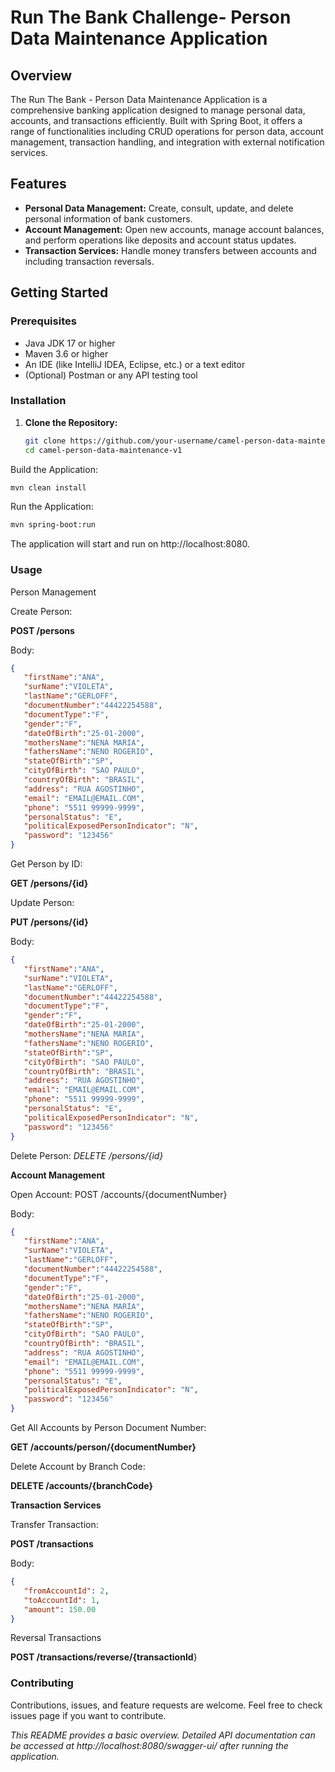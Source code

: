 # Run The Bank Challenge- Person Data Maintenance Application

## Overview

The Run The Bank - Person Data Maintenance Application is a comprehensive banking application designed to manage personal data, accounts, and transactions efficiently. Built with Spring Boot, it offers a range of functionalities including CRUD operations for person data, account management, transaction handling, and integration with external notification services.

## Features

- **Personal Data Management:** Create, consult, update, and delete personal information of bank customers.
- **Account Management:** Open new accounts, manage account balances, and perform operations like deposits and account status updates.
- **Transaction Services:** Handle money transfers between accounts and including transaction reversals.

## Getting Started

### Prerequisites

- Java JDK 17 or higher
- Maven 3.6 or higher
- An IDE (like IntelliJ IDEA, Eclipse, etc.) or a text editor
- (Optional) Postman or any API testing tool

### Installation

1. **Clone the Repository:**
   ```bash
   git clone https://github.com/your-username/camel-person-data-maintenance-v1.git
   cd camel-person-data-maintenance-v1
Build the Application:

```bash
mvn clean install
```
Run the Application:

```bash
mvn spring-boot:run
```
The application will start and run on http://localhost:8080.

### Usage
Person Management

Create Person:

**POST /persons**

Body:
```json
{
   "firstName":"ANA",
   "surName":"VIOLETA",
   "lastName":"GERLOFF",
   "documentNumber":"44422254588",
   "documentType":"F",
   "gender":"F",
   "dateOfBirth":"25-01-2000",
   "mothersName":"NENA MARIA",
   "fathersName":"NENO ROGERIO",
   "stateOfBirth":"SP",
   "cityOfBirth": "SAO PAULO",
   "countryOfBirth": "BRASIL",
   "address": "RUA AGOSTINHO",
   "email": "EMAIL@EMAIL.COM",
   "phone": "5511 99999-9999",
   "personalStatus": "E",
   "politicalExposedPersonIndicator": "N",
   "password": "123456"
}

```
Get Person by ID:

**GET /persons/{id}**

Update Person:

**PUT /persons/{id}**

Body:
```json
{
   "firstName":"ANA",
   "surName":"VIOLETA",
   "lastName":"GERLOFF",
   "documentNumber":"44422254588",
   "documentType":"F",
   "gender":"F",
   "dateOfBirth":"25-01-2000",
   "mothersName":"NENA MARIA",
   "fathersName":"NENO ROGERIO",
   "stateOfBirth":"SP",
   "cityOfBirth": "SAO PAULO",
   "countryOfBirth": "BRASIL",
   "address": "RUA AGOSTINHO",
   "email": "EMAIL@EMAIL.COM",
   "phone": "5511 99999-9999",
   "personalStatus": "E",
   "politicalExposedPersonIndicator": "N",
   "password": "123456"
}

```
Delete Person:
*DELETE /persons/{id}*

**Account Management**

Open Account:
POST /accounts/{documentNumber}

Body:
```json
{
   "firstName":"ANA",
   "surName":"VIOLETA",
   "lastName":"GERLOFF",
   "documentNumber":"44422254588",
   "documentType":"F",
   "gender":"F",
   "dateOfBirth":"25-01-2000",
   "mothersName":"NENA MARIA",
   "fathersName":"NENO ROGERIO",
   "stateOfBirth":"SP",
   "cityOfBirth": "SAO PAULO",
   "countryOfBirth": "BRASIL",
   "address": "RUA AGOSTINHO",
   "email": "EMAIL@EMAIL.COM",
   "phone": "5511 99999-9999",
   "personalStatus": "E",
   "politicalExposedPersonIndicator": "N",
   "password": "123456"
}

```

Get All Accounts by Person Document Number:

**GET /accounts/person/{documentNumber}**

Delete Account by Branch Code:

**DELETE /accounts/{branchCode}**

**Transaction Services**

Transfer Transaction:

**POST /transactions**

Body:
```json
{
   "fromAccountId": 2,
   "toAccountId": 1,
   "amount": 150.00
}
```
Reversal Transactions

**POST /transactions/reverse/{transactionId**}

### Contributing

Contributions, issues, and feature requests are welcome. Feel free to check issues page if you want to contribute.

*This README provides a basic overview. Detailed API documentation can be accessed at http://localhost:8080/swagger-ui/ after running the application.*